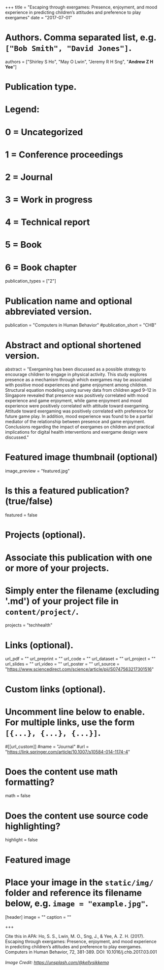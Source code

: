 +++
title = "Escaping through exergames: Presence, enjoyment, and mood experience in predicting children’s attitudes and preference to play exergames"
date = "2017-07-01"

# Authors. Comma separated list, e.g. `["Bob Smith", "David Jones"]`.

authors = ["Shirley S Ho", "May O Lwin", "Jeremy R H Sng", "**Andrew Z H Yee**"]

# Publication type.
# Legend:
# 0 = Uncategorized
# 1 = Conference proceedings
# 2 = Journal
# 3 = Work in progress
# 4 = Technical report
# 5 = Book
# 6 = Book chapter
publication_types = ["2"]

# Publication name and optional abbreviated version.
publication = "Computers in Human Behavior"
#publication_short = "CHB"

# Abstract and optional shortened version.

abstract = "Exergaming has been discussed as a possible strategy to encourage children to engage in physical activity. This study explores presence as a mechanism through which exergames may be associated with positive mood experiences and game enjoyment among children. Structural equation modeling using survey data from children aged 9–12 in Singapore revealed that presence was positively correlated with mood experience and game enjoyment, while game enjoyment and mood experience were positively correlated with attitude toward exergaming. Attitude toward exergaming was positively correlated with preference for future game play. In addition, mood experience was found to be a partial mediator of the relationship between presence and game enjoyment. Conclusions regarding the impact of exergames on children and practical implications for digital health interventions and exergame design were discussed."

# Featured image thumbnail (optional)
image_preview = "featured.jpg"

# Is this a featured publication? (true/false)
featured = false

# Projects (optional).
#   Associate this publication with one or more of your projects.
#   Simply enter the filename (excluding '.md') of your project file in `content/project/`.
projects = "techhealth"

# Links (optional).
url_pdf = ""
url_preprint = ""
url_code = ""
url_dataset = ""
url_project = ""
url_slides = ""
url_video = ""
url_poster = ""
url_source = "https://www.sciencedirect.com/science/article/pii/S0747563217301516"

# Custom links (optional).
#   Uncomment line below to enable. For multiple links, use the form `[{...}, {...}, {...}]`.
#[[url_custom]]
#name = "Journal"
#url = "https://link.springer.com/article/10.1007/s10584-014-1174-4"

# Does the content use math formatting?
math = false

# Does the content use source code highlighting?
highlight = false
  
# Featured image
# Place your image in the `static/img/` folder and reference its filename below, e.g. `image = "example.jpg"`.
[header]
image = ""
caption = ""

+++

Cite this in APA: Ho, S. S., Lwin, M. O., Sng, J., & Yee, A. Z. H. (2017). Escaping through exergames: Presence, enjoyment, and mood experience in predicting children’s attitudes and preference to play exergames. Computers in Human Behavior, 72, 381-389. DOI: 10.1016/j.chb.2017.03.001
<br/>
<br/>
*Image Credit: https://unsplash.com/@kellysikkema*
